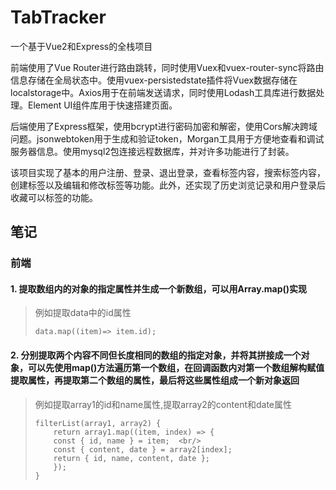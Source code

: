 # TabTracker
一个基于Vue2和Express的全栈项目

前端使用了Vue Router进行路由跳转，同时使用Vuex和vuex-router-sync将路由信息存储在全局状态中。使用vuex-persistedstate插件将Vuex数据存储在localstorage中。Axios用于在前端发送请求，同时使用Lodash工具库进行数据处理。Element UI组件库用于快速搭建页面。

后端使用了Express框架，使用bcrypt进行密码加密和解密，使用Cors解决跨域问题。jsonwebtoken用于生成和验证token，Morgan工具用于方便地查看和调试服务器信息。使用mysql2包连接远程数据库，并对许多功能进行了封装。

该项目实现了基本的用户注册、登录、退出登录，查看标签内容，搜索标签内容，创建标签以及编辑和修改标签等功能。此外，还实现了历史浏览记录和用户登录后收藏可以标签的功能。


## 笔记
### 前端
#### 1. 提取数组内的对象的指定属性并生成一个新数组，可以用Array.map()实现
> 例如提取data中的id属性  
> ```
> data.map((item)=> item.id);
> ````

#### 2. 分别提取两个**内容不同但长度相同的数组**的指定对象，并将其拼接成一个对象，可以先使用map()方法遍历第一个数组，在回调函数内对第一个数组解构赋值提取属性，再提取第二个数组的属性，最后将这些属性组成一个新对象返回
> 例如提取array1的id和name属性,提取array2的content和date属性  
> ```
> filterList(array1, array2) {
>     return array1.map((item, index) => {
>     const { id, name } = item;  <br/>
>     const { content, date } = array2[index];
>     return { id, name, content, date };
>     });
> }
> ```
